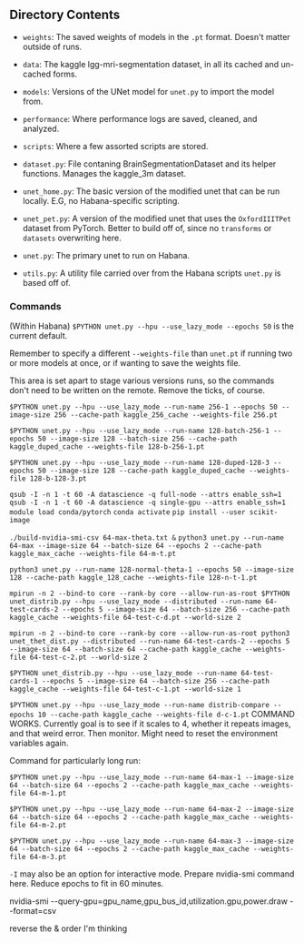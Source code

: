 
## Directory Contents

* `weights`:
    The saved weights of models in the `.pt` format. Doesn't matter outside of runs.

* `data`:
    The kaggle lgg-mri-segmentation dataset, in all its cached and un-cached forms.

* `models`:
    Versions of the UNet model for `unet.py` to import the model from.

* `performance`:
    Where performance logs are saved, cleaned, and analyzed.

* `scripts`:
    Where a few assorted scripts are stored.

* `dataset.py`:
    File contaning BrainSegmentationDataset and its helper functions. Manages the kaggle_3m dataset.

* `unet_home.py`:
    The basic version of the modified unet that can be run locally. E.G, no Habana-specific scripting.

* `unet_pet.py`:
    A version of the modified unet that uses the `OxfordIIITPet` dataset from PyTorch. Better to build off of, since no `transforms` or `datasets` overwriting here.

* `unet.py`:
    The primary unet to run on Habana.

* `utils.py`:
    A utility file carried over from the Habana scripts `unet.py` is based off of.



### Commands

(Within Habana)
`$PYTHON unet.py --hpu --use_lazy_mode --epochs 50` is the current default.

Remember to specify a different `--weights-file` than `unet.pt` if running two or more models at once, or if wanting to save the weights file.

This area is set apart to stage various versions runs, so the commands don't need to be written on the remote. Remove the ticks, of course.

`$PYTHON unet.py --hpu --use_lazy_mode --run-name 256-1 --epochs 50 --image-size 256 --cache-path kaggle_256_cache --weights-file 256.pt`

`$PYTHON unet.py --hpu --use_lazy_mode --run-name 128-batch-256-1 --epochs 50 --image-size 128 --batch-size 256 --cache-path kaggle_duped_cache --weights-file 128-b-256-1.pt`

`$PYTHON unet.py --hpu --use_lazy_mode --run-name 128-duped-128-3 --epochs 50 --image-size 128 --cache-path kaggle_duped_cache --weights-file 128-b-128-3.pt`

`qsub -I -n 1 -t 60 -A datascience -q full-node --attrs enable_ssh=1`
`qsub -I -n 1 -t 60 -A datascience -q single-gpu --attrs enable_ssh=1`
`module load conda/pytorch`
`conda activate`
`pip install --user scikit-image`

`./build-nvidia-smi-csv 64-max-theta.txt &`
`python3 unet.py --run-name 64-max --image-size 64 --batch-size 64 --epochs 2 --cache-path kaggle_max_cache --weights-file 64-m-t.pt`

`python3 unet.py --run-name 128-normal-theta-1 --epochs 50 --image-size 128 --cache-path kaggle_128_cache --weights-file 128-n-t-1.pt`

`mpirun -n 2 --bind-to core --rank-by core --allow-run-as-root $PYTHON unet_distrib.py --hpu --use_lazy_mode --distributed --run-name 64-test-cards-2 --epochs 5 --image-size 64 --batch-size 256 --cache-path kaggle_cache --weights-file 64-test-c-d.pt --world-size 2`

`mpirun -n 2 --bind-to core --rank-by core --allow-run-as-root python3 unet_thet_dist.py --distributed --run-name 64-test-cards-2 --epochs 5 --image-size 64 --batch-size 64 --cache-path kaggle_cache --weights-file 64-test-c-2.pt --world-size 2`

`$PYTHON unet_distrib.py --hpu --use_lazy_mode --run-name 64-test-cards-1 --epochs 5 --image-size 64 --batch-size 256 --cache-path kaggle_cache --weights-file 64-test-c-1.pt --world-size 1`

`$PYTHON unet.py --hpu --use_lazy_mode --run-name distrib-compare --epochs 10 --cache-path kaggle_cache --weights-file d-c-1.pt`
COMMAND WORKS. Currently goal is to see if it scales to 4, whether it repeats images, and that weird error. Then monitor.
Might need to reset the environment variables again.


Command for particularly long run:

`$PYTHON unet.py --hpu --use_lazy_mode --run-name 64-max-1 --image-size 64 --batch-size 64 --epochs 2 --cache-path kaggle_max_cache --weights-file 64-m-1.pt`

`$PYTHON unet.py --hpu --use_lazy_mode --run-name 64-max-2 --image-size 64 --batch-size 64 --epochs 2 --cache-path kaggle_max_cache --weights-file 64-m-2.pt`

`$PYTHON unet.py --hpu --use_lazy_mode --run-name 64-max-3 --image-size 64 --batch-size 64 --epochs 2 --cache-path kaggle_max_cache --weights-file 64-m-3.pt`


`-I` may also be an option for interactive mode. Prepare nvidia-smi command here. Reduce epochs to fit in 60 minutes.

nvidia-smi --query-gpu=gpu_name,gpu_bus_id,utilization.gpu,power.draw --format=csv

reverse the & order I'm thinking